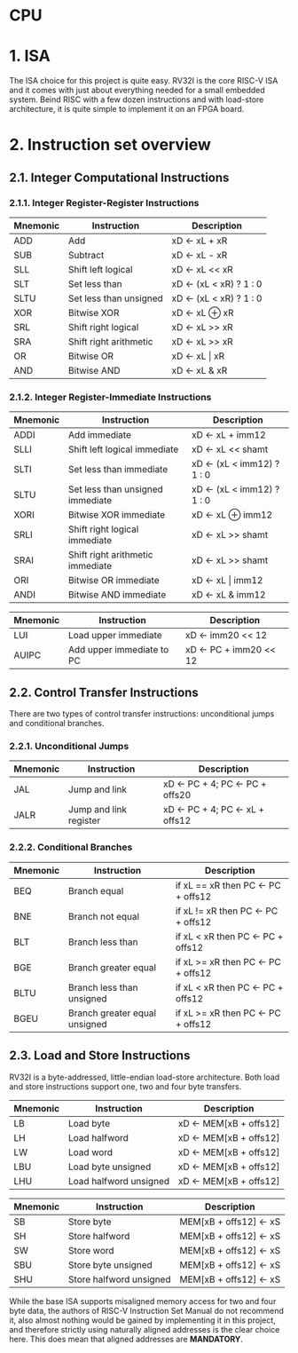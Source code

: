 # CPU

# 1. ISA

The ISA choice for this project is quite easy. RV32I is the core RISC-V ISA and
it comes with just about everything needed for a small embedded system. Beind RISC 
with a few dozen instructions and with load-store architecture, it is quite simple
to implement it on an FPGA board.

# 2. Instruction set overview

## 2.1. Integer Computational Instructions
### 2.1.1. Integer Register-Register Instructions
| Mnemonic      | Instruction                       | Description
| ------------- | --------------------------------- | ---------------------------------
| ADD           | Add                               | xD ← xL + xR
| SUB           | Subtract                          | xD ← xL - xR
| SLL           | Shift left logical                | xD ← xL << xR
| SLT           | Set less than                     | xD ← (xL < xR) ? 1 : 0
| SLTU          | Set less than unsigned            | xD ← (xL < xR) ? 1 : 0
| XOR           | Bitwise XOR                       | xD ← xL ⊕ xR
| SRL           | Shift right logical               | xD ← xL >> xR
| SRA           | Shift right arithmetic            | xD ← xL >> xR
| OR            | Bitwise OR                        | xD ← xL \| xR
| AND           | Bitwise AND                       | xD ← xL & xR

### 2.1.2. Integer Register-Immediate Instructions
| Mnemonic      | Instruction                       | Description
| ------------- | --------------------------------- | ---------------------------------
| ADDI          | Add immediate                     | xD ← xL + imm12
| SLLI          | Shift left logical immediate      | xD ← xL << shamt
| SLTI          | Set less than immediate           | xD ← (xL < imm12) ? 1 : 0
| SLTU          | Set less than unsigned immediate  | xD ← (xL < imm12) ? 1 : 0
| XORI          | Bitwise XOR immediate             | xD ← xL ⊕ imm12
| SRLI          | Shift right logical immediate     | xD ← xL >> shamt
| SRAI          | Shift right arithmetic immediate  | xD ← xL >> shamt
| ORI           | Bitwise OR immediate              | xD ← xL \| imm12
| ANDI          | Bitwise AND immediate             | xD ← xL & imm12

| Mnemonic      | Instruction                       | Description
| ------------- | --------------------------------- | ---------------------------------
| LUI           | Load upper immediate              | xD ← imm20 << 12
| AUIPC         | Add upper immediate to PC         | xD ← PC + imm20 << 12

## 2.2. Control Transfer Instructions
There are two types of control transfer instructions: unconditional jumps and conditional branches.

### 2.2.1. Unconditional Jumps
| Mnemonic      | Instruction                       | Description
| ------------- | --------------------------------- | ---------------------------------
| JAL           | Jump and link                     | xD ← PC + 4; PC ← PC + offs20
| JALR          | Jump and link register            | xD ← PC + 4; PC ← xL + offs12

### 2.2.2. Conditional Branches
| Mnemonic      | Instruction                       | Description
| ------------- | --------------------------------- | ---------------------------------
| BEQ           | Branch equal                      | if xL == xR then PC ← PC + offs12
| BNE           | Branch not equal                  | if xL != xR then PC ← PC + offs12
| BLT           | Branch less than                  | if xL < xR then PC ← PC + offs12
| BGE           | Branch greater equal              | if xL >= xR then PC ← PC + offs12
| BLTU          | Branch less than unsigned         | if xL < xR then PC ← PC + offs12
| BGEU          | Branch greater equal unsigned     | if xL >= xR then PC ← PC + offs12

## 2.3. Load and Store Instructions
RV32I is a byte-addressed, little-endian load-store architecture.
Both load and store instructions support one, two and four byte transfers.

| Mnemonic      | Instruction                       | Description
| ------------- | --------------------------------- | ---------------------------------
| LB            | Load byte                         | xD ← MEM[xB + offs12]
| LH            | Load halfword                     | xD ← MEM[xB + offs12]
| LW            | Load word                         | xD ← MEM[xB + offs12]
| LBU           | Load byte unsigned                | xD ← MEM[xB + offs12]
| LHU           | Load halfword unsigned            | xD ← MEM[xB + offs12]

| Mnemonic      | Instruction                       | Description
| ------------- | --------------------------------- | ---------------------------------
| SB            | Store byte                        | MEM[xB + offs12] ← xS
| SH            | Store halfword                    | MEM[xB + offs12] ← xS
| SW            | Store word                        | MEM[xB + offs12] ← xS
| SBU           | Store byte unsigned               | MEM[xB + offs12] ← xS
| SHU           | Store halfword unsigned           | MEM[xB + offs12] ← xS

While the base ISA supports misaligned memory access for two and four byte data, the authors of RISC-V Instruction Set Manual do not recommend it, also almost nothing would be gained by implementing it in this project, and therefore strictly using naturally aligned addresses is the clear choice here. This does mean that aligned addresses are **MANDATORY**.
